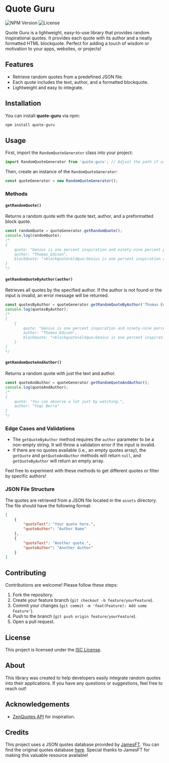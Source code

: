 # Quote Guru

![NPM Version](https://img.shields.io/npm/v/quote-guru)
![License](https://img.shields.io/npm/l/quote-guru)

Quote Guru is a lightweight, easy-to-use library that provides random inspirational quotes. It provides each quote with its author and a neatly formatted HTML blockquote. Perfect for adding a touch of wisdom or motivation to your apps, websites, or projects!

## Features

- Retrieve random quotes from a predefined JSON file.
- Each quote includes the text, author, and a formatted blockquote.
- Lightweight and easy to integrate.

## Installation

You can install **quote-guru** via npm:

```bash
npm install quote-guru
```

## Usage

First, import the `RandomQuoteGenerator` class into your project:

```javascript
import RandomQuoteGenerator from 'quote-guru'; // Adjust the path if using locally
```

Then, create an instance of the `RandomQuoteGenerator`:

```javascript
const quoteGenerator = new RandomQuoteGenerator();
```

### Methods

#### `getRandomQuote()`
Returns a random quote with the quote text, author, and a preformatted block quote.
```javascript
const randomQuote = quoteGenerator.getRandomQuote();
console.log(randomQuote);
/*
{
    quote: "Genius is one percent inspiration and ninety-nine percent perspiration.",
    author: "Thomas Edison",
    blockQuote: "<blockquote>&ldquo;Genius is one percent inspiration and ninety-nine percent perspiration.&rdquo; &mdash; <footer>Thomas Edison</footer></blockquote>"
}
*/
```

#### `getRandomQuoteByAuthor(author)`
Retrieves all quotes by the specified author. If the author is not found or the input is invalid, an error message will be returned.
```javascript
const quotesByAuthor = quoteGenerator.getRandomQuoteByAuthor('Thomas Edison');
console.log(quotesByAuthor);
/*
[
    {
        quote: "Genius is one percent inspiration and ninety-nine percent perspiration.",
        author: "Thomas Edison",
        blockQuote: "<blockquote>&ldquo;Genius is one percent inspiration and ninety-nine percent perspiration.&rdquo; &mdash; <footer>Thomas Edison</footer></blockquote>"
    }
]
*/
```

#### `getRandomQuoteAndAuthor()`
Returns a random quote with just the text and author.
```javascript
const quoteAndAuthor = quoteGenerator.getRandomQuoteAndAuthor();
console.log(quoteAndAuthor);
/*
{
    quote: "You can observe a lot just by watching.",
    author: "Yogi Berra"
}
*/
```

### Edge Cases and Validations
- The `getQuoteByAuthor` method requires the `author` parameter to be a non-empty string. It will throw a validation error if the input is invalid.
- If there are no quotes available (i.e., an empty quotes array), the `getQuote` and `getQuoteAndAuthor` methods will return `null`, and `getQuoteByAuthor` will return an empty array.

Feel free to experiment with these methods to get different quotes or filter by specific authors!


### JSON File Structure

The quotes are retrieved from a JSON file located in the `assets` directory. The file should have the following format:

```json
[
    {
        "quoteText": "Your quote here.",
        "quoteAuthor": "Author Name"
    },
    {
        "quoteText": "Another quote.",
        "quoteAuthor": "Another Author"
    }
]
```

## Contributing

Contributions are welcome! Please follow these steps:

1. Fork the repository.
2. Create your feature branch (`git checkout -b feature/yourFeature`).
3. Commit your changes (`git commit -m 'feat(Feature): Add some Feature'`).
4. Push to the branch (`git push origin feature/yourFeature`).
5. Open a pull request.

## License

This project is licensed under the [ISC License](LICENSE).

## About

This library was created to help developers easily integrate random quotes into their applications. If you have any questions or suggestions, feel free to reach out!

## Acknowledgements

- [ZenQuotes API][zenquotes-url] for inspiration.

## Credits

This project uses a JSON quotes database provided by [JamesFT][jamesft-github-url]. You can find the original quotes database [here][jamesft-github-quotes-url]. Special thanks to JamesFT for making this valuable resource available!


[zenquotes-url]: https://zenquotes.io
[jamesft-github-url]: https://github.com/JamesFT/Database-Quotes-JSON
[jamesft-github-quotes-url]: https://github.com/JamesFT/Database-Quotes-JSON/blob/master/quotes.json
